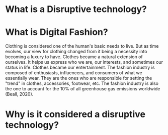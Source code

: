 # What is a Disruptive technology?

# What is Digital Fashion?

Clothing is considered one of the human's basic needs to live. But as time evolves, our view for clothing changed from it being a necessity into becoming a luxury to have. Clothes became a natural extension of ourselves. It helps us express who we are, our interests, and sometimes our status in life. Clothes became our entertainment.
The fashion industry is composed of enthusiasts, influencers, and consumers of what we essentially wear. They are the ones who are responsible for setting the "trend" in clothes, accessories, footwear, etc. The fashion industry is also the one to account for the 10% of all greenhouse gas emissions worldwide (Beall, 2020).

# Why is it considered a disruptive technology?
